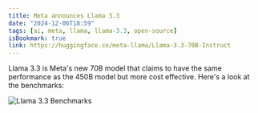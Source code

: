 ```yaml
---
title: Meta announces Llama 3.3
date: "2024-12-06T18:59"
tags: [ai, meta, llama, llama-3.3, open-source]
isBookmark: true
link: https://huggingface.co/meta-llama/Llama-3.3-70B-Instruct
---
```


Llama 3.3 is Meta's new 70B model that claims to have the same performance as the 450B model but more cost effective. Here's a look at the benchmarks:

![Llama 3.3 Benchmarks](/uploads/llama-3.3-announced/benchmarks.jpeg)